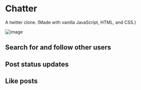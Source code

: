 # Chatter

A twitter clone. (Made with vanilla JavaScript, HTML, and CSS.)

![image](https://cloud.githubusercontent.com/assets/21374165/23382254/4eabea26-fcf6-11e6-8d13-956dd7b6ea82.png)

## Search for and follow other users

## Post status updates

## Like posts
